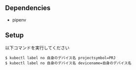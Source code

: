 ## Dependencies

- pipenv

## Setup

以下コマンドを実行してください

```
$ kubectl label no 自身のデバイス名 projectsymbol=PRJ
$ kubectl label no 自身のデバイス名 devicename=自身のデバイス名
```
